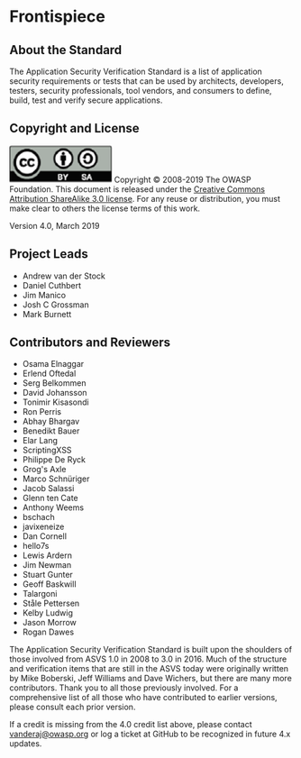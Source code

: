 # Frontispiece

## About the Standard

The Application Security Verification Standard is a list of application security requirements or tests that can be used by architects, developers, testers, security professionals, tool vendors, and consumers to define, build, test and verify secure applications.

## Copyright and License

![license](../images/license.png)
Copyright © 2008-2019 The OWASP Foundation. This document is released under the [Creative Commons Attribution ShareAlike 3.0 license](https://creativecommons.org/licenses/by-sa/3.0/). For any reuse or distribution, you must make clear to others the license terms of this work.

Version 4.0, March 2019

## Project Leads

- Andrew van der Stock
- Daniel Cuthbert
- Jim Manico
- Josh C Grossman
- Mark Burnett

## Contributors and Reviewers

- Osama Elnaggar
- Erlend Oftedal
- Serg Belkommen
- David Johansson
- Tonimir Kisasondi
- Ron Perris
- Abhay Bhargav
- Benedikt Bauer
- Elar Lang
- ScriptingXSS
- Philippe De Ryck
- Grog's Axle
- Marco Schnüriger
- Jacob Salassi
- Glenn ten Cate
- Anthony Weems
- bschach
- javixeneize
- Dan Cornell
- hello7s
- Lewis Ardern
- Jim Newman
- Stuart Gunter
- Geoff Baskwill
- Talargoni
- Ståle Pettersen
- Kelby Ludwig
- Jason Morrow
- Rogan Dawes

The Application Security Verification Standard is built upon the shoulders of those involved from ASVS 1.0 in 2008 to 3.0 in 2016. Much of the structure and verification items that are still in the ASVS today were originally written by Mike Boberski, Jeff Williams and Dave Wichers, but there are many more contributors. Thank you to all those previously involved. For a comprehensive list of all those who have contributed to earlier versions, please consult each prior version.

If a credit is missing from the 4.0 credit list above, please contact vanderaj@owasp.org or log a ticket at GitHub to be recognized in future 4.x updates. 